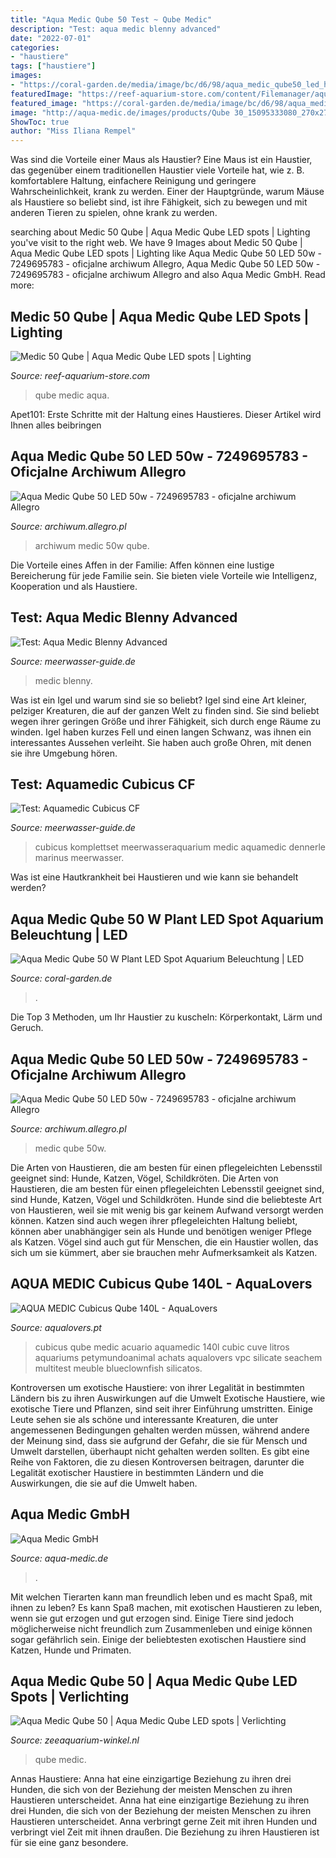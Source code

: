 ```yaml
---
title: "Aqua Medic Qube 50 Test ~ Qube Medic"
description: "Test: aqua medic blenny advanced"
date: "2022-07-01"
categories:
- "haustiere"
tags: ["haustiere"]
images:
- "https://coral-garden.de/media/image/bc/d6/98/aqua_medic_qube50_led_hight_spot18dUsqrR2L1IzO.jpg"
featuredImage: "https://reef-aquarium-store.com/content/Filemanager/aqua-medic-qube-50-8.jpg_October-21-2018-911pm.jpg"
featured_image: "https://coral-garden.de/media/image/bc/d6/98/aqua_medic_qube50_led_hight_spot18dUsqrR2L1IzO.jpg"
image: "http://aqua-medic.de/images/products/Qube 30_15095333080_270x270.png"
ShowToc: true
author: "Miss Iliana Rempel"
---
```



Was sind die Vorteile einer Maus als Haustier?
Eine Maus ist ein Haustier, das gegenüber einem traditionellen Haustier viele Vorteile hat, wie z. B. komfortablere Haltung, einfachere Reinigung und geringere Wahrscheinlichkeit, krank zu werden. Einer der Hauptgründe, warum Mäuse als Haustiere so beliebt sind, ist ihre Fähigkeit, sich zu bewegen und mit anderen Tieren zu spielen, ohne krank zu werden.

	

		
searching about Medic 50 Qube | Aqua Medic Qube LED spots | Lighting you've visit to the right web. We have 9 Images about Medic 50 Qube | Aqua Medic Qube LED spots | Lighting like Aqua Medic Qube 50 LED 50w - 7249695783 - oficjalne archiwum Allegro, Aqua Medic Qube 50 LED 50w - 7249695783 - oficjalne archiwum Allegro and also Aqua Medic GmbH. Read more:
		
    
## Medic 50 Qube | Aqua Medic Qube LED Spots | Lighting

<img loading=lazy src="https://reef-aquarium-store.com/content/Filemanager/aqua-medic-qube-50-8.jpg_October-21-2018-911pm.jpg" onerror="this.onerror=null;this.src='https://tse4.mm.bing.net/th?id=OIP.NSyjBKvyZJBeWgiWk6qU7gHaHa&amp;pid=15.1';" alt="Medic 50 Qube | Aqua Medic Qube LED spots | Lighting">

_Source: reef-aquarium-store.com_

>qube medic aqua. 

	

Apet101: Erste Schritte mit der Haltung eines Haustieres. Dieser Artikel wird Ihnen alles beibringen

    
## Aqua Medic Qube 50 LED 50w - 7249695783 - Oficjalne Archiwum Allegro

<img loading=lazy src="https://2.allegroimg.com/s1024/0c91d8/11a1da5d483f8365ab4bcc316b32" onerror="this.onerror=null;this.src='https://tse1.mm.bing.net/th?id=OIP.uMiZZChGtVvi9bnXj6hm9wHaFj&amp;pid=15.1';" alt="Aqua Medic Qube 50 LED 50w - 7249695783 - oficjalne archiwum Allegro">

_Source: archiwum.allegro.pl_

>archiwum medic 50w qube. 

	

Die Vorteile eines Affen in der Familie: Affen können eine lustige Bereicherung für jede Familie sein. Sie bieten viele Vorteile wie Intelligenz, Kooperation und als Haustiere.

    
## Test: Aqua Medic Blenny Advanced

<img loading=lazy src="http://www.meerwasser-guide.de/wp-content/uploads/2015/11/aqua-medic-blenny-meerwasserkomplettaquarium-aqua-medic-blenny-advanced-am-565.10-8f0a6ee11-450x225.jpg" onerror="this.onerror=null;this.src='https://tse3.mm.bing.net/th?id=OIP.u2tomh69wT17ELL1lZ6fRAAAAA&amp;pid=15.1';" alt="Test: Aqua Medic Blenny Advanced">

_Source: meerwasser-guide.de_

>medic blenny. 

	

Was ist ein Igel und warum sind sie so beliebt?
Igel sind eine Art kleiner, pelziger Kreaturen, die auf der ganzen Welt zu finden sind. Sie sind beliebt wegen ihrer geringen Größe und ihrer Fähigkeit, sich durch enge Räume zu winden. Igel haben kurzes Fell und einen langen Schwanz, was ihnen ein interessantes Aussehen verleiht. Sie haben auch große Ohren, mit denen sie ihre Umgebung hören.

    
## Test: Aquamedic Cubicus CF

<img loading=lazy src="https://www.meerwasser-guide.de/wp-content/uploads/2015/11/aquamedic-cubicus-becken1_720x600.jpg" onerror="this.onerror=null;this.src='https://tse4.mm.bing.net/th?id=OIP.lJeK-FPnNoD5LmBj8_Nt6AHaE8&amp;pid=15.1';" alt="Test: Aquamedic Cubicus CF">

_Source: meerwasser-guide.de_

>cubicus komplettset meerwasseraquarium medic aquamedic dennerle marinus meerwasser. 

	

Was ist eine Hautkrankheit bei Haustieren und wie kann sie behandelt werden?

    
## Aqua Medic Qube 50 W Plant LED Spot Aquarium Beleuchtung | LED

<img loading=lazy src="https://coral-garden.de/media/image/bc/d6/98/aqua_medic_qube50_led_hight_spot18dUsqrR2L1IzO.jpg" onerror="this.onerror=null;this.src='https://tse1.mm.bing.net/th?id=OIP.i4gsSQcCGJzKed67ZIMF1wHaHa&amp;pid=15.1';" alt="Aqua Medic Qube 50 W Plant LED Spot Aquarium Beleuchtung | LED">

_Source: coral-garden.de_

>. 

	

Die Top 3 Methoden, um Ihr Haustier zu kuscheln: Körperkontakt, Lärm und Geruch.

    
## Aqua Medic Qube 50 LED 50w - 7249695783 - Oficjalne Archiwum Allegro

<img loading=lazy src="https://9.allegroimg.com/s1024/0c62e9/536ff8934d1c850db387c4719349" onerror="this.onerror=null;this.src='https://tse3.mm.bing.net/th?id=OIP.0ijGCaOouBN2wM8a7S1o1gHaFj&amp;pid=15.1';" alt="Aqua Medic Qube 50 LED 50w - 7249695783 - oficjalne archiwum Allegro">

_Source: archiwum.allegro.pl_

>medic qube 50w. 

	

Die Arten von Haustieren, die am besten für einen pflegeleichten Lebensstil geeignet sind: Hunde, Katzen, Vögel, Schildkröten.
Die Arten von Haustieren, die am besten für einen pflegeleichten Lebensstil geeignet sind, sind Hunde, Katzen, Vögel und Schildkröten. Hunde sind die beliebteste Art von Haustieren, weil sie mit wenig bis gar keinem Aufwand versorgt werden können. Katzen sind auch wegen ihrer pflegeleichten Haltung beliebt, können aber unabhängiger sein als Hunde und benötigen weniger Pflege als Katzen. Vögel sind auch gut für Menschen, die ein Haustier wollen, das sich um sie kümmert, aber sie brauchen mehr Aufmerksamkeit als Katzen.

    
## AQUA MEDIC Cubicus Qube 140L - AquaLovers

<img loading=lazy src="https://www.aqualovers.pt/images/1857/cubicus-qube.png" onerror="this.onerror=null;this.src='https://tse4.mm.bing.net/th?id=OIP.JN3-_poQqB4lJxJ7tuuU7wHaHa&amp;pid=15.1';" alt="AQUA MEDIC Cubicus Qube 140L - AquaLovers">

_Source: aqualovers.pt_

>cubicus qube medic acuario aquamedic 140l cubic cuve litros aquariums petymundoanimal achats aqualovers vpc silicate seachem multitest meuble blueclownfish silicatos. 

	

Kontroversen um exotische Haustiere: von ihrer Legalität in bestimmten Ländern bis zu ihren Auswirkungen auf die Umwelt
Exotische Haustiere, wie exotische Tiere und Pflanzen, sind seit ihrer Einführung umstritten. Einige Leute sehen sie als schöne und interessante Kreaturen, die unter angemessenen Bedingungen gehalten werden müssen, während andere der Meinung sind, dass sie aufgrund der Gefahr, die sie für Mensch und Umwelt darstellen, überhaupt nicht gehalten werden sollten. Es gibt eine Reihe von Faktoren, die zu diesen Kontroversen beitragen, darunter die Legalität exotischer Haustiere in bestimmten Ländern und die Auswirkungen, die sie auf die Umwelt haben.

    
## Aqua Medic GmbH

<img loading=lazy src="http://aqua-medic.de/images/products/Qube 30_15095333080_270x270.png" onerror="this.onerror=null;this.src='https://tse3.mm.bing.net/th?id=OIP.WQmBPrWLnI3ten2k_ml6ZwAAAA&amp;pid=15.1';" alt="Aqua Medic GmbH">

_Source: aqua-medic.de_

>. 

	

Mit welchen Tierarten kann man freundlich leben und es macht Spaß, mit ihnen zu leben?
Es kann Spaß machen, mit exotischen Haustieren zu leben, wenn sie gut erzogen und gut erzogen sind. Einige Tiere sind jedoch möglicherweise nicht freundlich zum Zusammenleben und einige können sogar gefährlich sein. Einige der beliebtesten exotischen Haustiere sind Katzen, Hunde und Primaten.

    
## Aqua Medic Qube 50 | Aqua Medic Qube LED Spots | Verlichting

<img loading=lazy src="https://zeeaquarium-winkel.nl/content/Filemanager/aqua-medic-qube-50-6.jpg_October-21-2018-911pm.jpg" onerror="this.onerror=null;this.src='https://tse2.mm.bing.net/th?id=OIP.GOcmzda4SIHvndxClal81wHaHa&amp;pid=15.1';" alt="Aqua Medic Qube 50 | Aqua Medic Qube LED spots | Verlichting">

_Source: zeeaquarium-winkel.nl_

>qube medic. 

	

Annas Haustiere: Anna hat eine einzigartige Beziehung zu ihren drei Hunden, die sich von der Beziehung der meisten Menschen zu ihren Haustieren unterscheidet.
Anna hat eine einzigartige Beziehung zu ihren drei Hunden, die sich von der Beziehung der meisten Menschen zu ihren Haustieren unterscheidet. Anna verbringt gerne Zeit mit ihren Hunden und verbringt viel Zeit mit ihnen draußen. Die Beziehung zu ihren Haustieren ist für sie eine ganz besondere.

